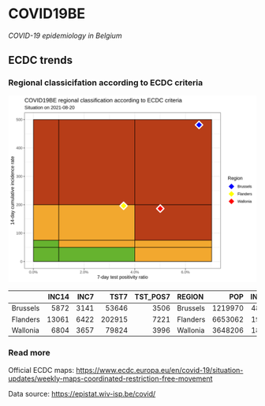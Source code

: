 
# COVID19BE

*COVID-19 epidemiology in Belgium*

## ECDC trends

### Regional classicifation according to ECDC criteria

![](COVID9BE-ecdc-trend.png)

|          | INC14 | INC7 |   TST7 | TST\_POS7 | REGION   |     POP | INC14\_RT |       PR7 |
| :------- | ----: | ---: | -----: | --------: | :------- | ------: | --------: | --------: |
| Brussels |  5872 | 3141 |  53646 |      3506 | Brussels | 1219970 |  481.3233 | 0.0653544 |
| Flanders | 13061 | 6422 | 202915 |      7221 | Flanders | 6653062 |  196.3156 | 0.0355863 |
| Wallonia |  6804 | 3657 |  79824 |      3996 | Wallonia | 3648206 |  186.5026 | 0.0500601 |

### Read more

Official ECDC maps:
<https://www.ecdc.europa.eu/en/covid-19/situation-updates/weekly-maps-coordinated-restriction-free-movement>

Data source: <https://epistat.wiv-isp.be/covid/>

